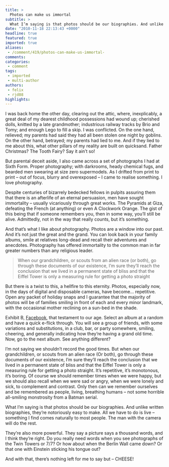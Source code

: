 ```yaml
---
title: >
  Photos can make us immortal
subtitle: >
  What I’m saying is that photos should be our biographies. And unlike written ones, they’re easy to make
date: "2010-11-18 22:13:43 +0000"
headline: true
featured: true
imported: true
aliases:
 - /comment/419/photos-can-make-us-immortal-
comments:
categories:
 - comment
tags:
 - imported
 - multi-author
authors:
 - felix
 - rjd08
highlights:
---
```


I was back home the other day, clearing out the attic, where, inexplicably, a great deal of my dearest childhood possessions had wound up; cherished dolls, knitted by a late grandmother; industrious railway tracks by Brio and Tomy; and enough Lego to fill a skip. I was conflicted. On the one hand, relieved; my parents had said they had all been stolen one night by goblins. On the other hand, betrayed; my parents had lied to me. And if they lied to me about this, what other pillars of my reality are built on quicksand. Father Christmas? The Tooth Fairy? Say it ain’t so!

But parental deceit aside, I also came across a set of photographs I had at Sixth Form. Proper photography; with darkrooms, heady chemical fugs, and bearded men swearing at size zero supermodels. As I drifted from print to print – out of focus, blurry and overexposed – I came to realise something. I love photography.

Despite centuries of bizarrely bedecked fellows in pulpits assuring them that there is an afterlife of an eternal persuasion, men have sought immortality – usually vicariously through great works. The Pyramids at Giza, defeating the French (at anything) or even A Clockwork Orange. The gist of this being that if someone remembers you, then in some way, you’ll still be alive. Admittedly, not in the way that really counts, but it’s something.

And that’s what I like about photography. Photos are a window into our past. And it’s not just the great and the grand. You can look back in your family albums, smile at relatives long-dead and recall their adventures and anecdotes. Photography has offered immortality to the common man in far greater numbers than any religious leader.

> When our grandchildren, or scouts from an alien race (or both), go through these documents of our existence, I’m sure they’ll reach the conclusion that we lived in a permanent state of bliss and that the Eiffel Tower is only a measuring rule for getting a photo straight

But there is a twist to this, a hellfire to this eternity. Photos, especially now, in the days of digital and disposable cameras, have become... repetitive. Open any packet of holiday snaps and I guarantee that the majority of photos will be of families smiling in front of each and every minor landmark, with the occasional mother reclining on a sun-bed in the shade.

Exhibit B, [Facebook](http://www.felixonline.co.uk/?article=418), that testament to our age. Select an album at a random and have a quick e-flick through. You will see a group of friends, with some variations and substitutions, in a club, bar, or party somewhere, smiling, cheering, and generally indicating how they’re having a grand old time. Now, go to the next album. See anything different?

I’m not saying we shouldn’t record the good times. But when our grandchildren, or scouts from an alien race (Or both), go through these documents of our existence, I’m sure they’ll reach the conclusion that we lived in a permanent state of bliss and that the Eiffel Tower is only a measuring rule for getting a photo straight. It’s repetitive, it’s monotonous, it’s boring. Of course we should remember times when we were happy, but we should also recall when we were sad or angry, when we were lonely and sick, to complement and contrast. Only then can we remember ourselves and be remembered as people, living, breathing humans – not some horrible all-smiling monstrosity from a Batman serial.

What I’m saying is that photos should be our biographies. And unlike written biographies, they’re notoriously easy to make. All we have to do is live – something I find comes naturally to most people. The man with the camera will do the rest.

They’re also more powerful. They say a picture says a thousand words, and I think they’re right. Do you really need words when you see photographs of the Twin Towers or 7/7? Or how about when the Berlin Wall came down? Or that one with Einstein sticking his tongue out?

And with that, there’s nothing left for me to say but – CHEESE!
